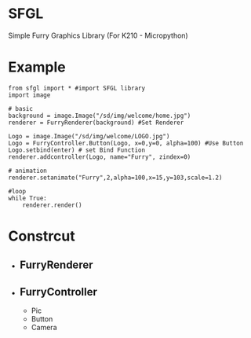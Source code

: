 # SFGL
Simple Furry Graphics Library (For K210 - Micropython)

# Example
    from sfgl import * #import SFGL library
    import image
    
    # basic
    background = image.Image("/sd/img/welcome/home.jpg")
    renderer = FurryRenderer(background) #Set Renderer

    Logo = image.Image("/sd/img/welcome/LOGO.jpg")
    Logo = FurryController.Button(Logo, x=0,y=0, alpha=100) #Use Button
    Logo.setbind(enter) # set Bind Function
    renderer.addcontroller(Logo, name="Furry", zindex=0)
    
    # animation
    renderer.setanimate("Furry",2,alpha=100,x=15,y=103,scale=1.2)

    #loop
    while True:
        renderer.render()

# Constrcut
- FurryRenderer 
  - 
- FurryController
  - 
  -  Pic  
  - Button
  - Camera
    
    

